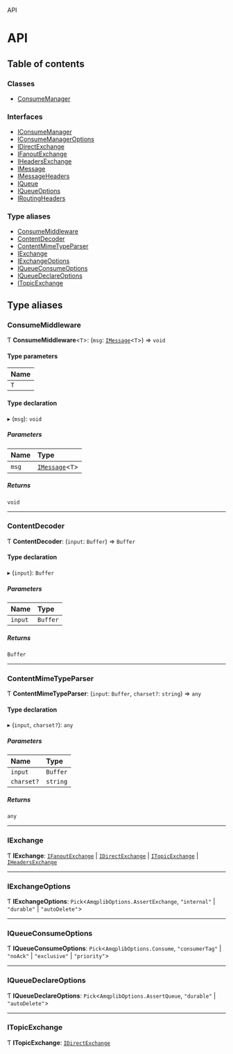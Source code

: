 API

# API

## Table of contents

### Classes

- [ConsumeManager](classes/ConsumeManager.md)

### Interfaces

- [IConsumeManager](interfaces/IConsumeManager.md)
- [IConsumeManagerOptions](interfaces/IConsumeManagerOptions.md)
- [IDirectExchange](interfaces/IDirectExchange.md)
- [IFanoutExchange](interfaces/IFanoutExchange.md)
- [IHeadersExchange](interfaces/IHeadersExchange.md)
- [IMessage](interfaces/IMessage.md)
- [IMessageHeaders](interfaces/IMessageHeaders.md)
- [IQueue](interfaces/IQueue.md)
- [IQueueOptions](interfaces/IQueueOptions.md)
- [IRoutingHeaders](interfaces/IRoutingHeaders.md)

### Type aliases

- [ConsumeMiddleware](api.md#consumemiddleware)
- [ContentDecoder](api.md#contentdecoder)
- [ContentMimeTypeParser](api.md#contentmimetypeparser)
- [IExchange](api.md#iexchange)
- [IExchangeOptions](api.md#iexchangeoptions)
- [IQueueConsumeOptions](api.md#iqueueconsumeoptions)
- [IQueueDeclareOptions](api.md#iqueuedeclareoptions)
- [ITopicExchange](api.md#itopicexchange)

## Type aliases

### ConsumeMiddleware

Ƭ **ConsumeMiddleware**<`T`\>: (`msg`: [`IMessage`](interfaces/IMessage.md)<`T`\>) => `void`

#### Type parameters

| Name |
| :------ |
| `T` |

#### Type declaration

▸ (`msg`): `void`

##### Parameters

| Name | Type |
| :------ | :------ |
| `msg` | [`IMessage`](interfaces/IMessage.md)<`T`\> |

##### Returns

`void`

___

### ContentDecoder

Ƭ **ContentDecoder**: (`input`: `Buffer`) => `Buffer`

#### Type declaration

▸ (`input`): `Buffer`

##### Parameters

| Name | Type |
| :------ | :------ |
| `input` | `Buffer` |

##### Returns

`Buffer`

___

### ContentMimeTypeParser

Ƭ **ContentMimeTypeParser**: (`input`: `Buffer`, `charset?`: `string`) => `any`

#### Type declaration

▸ (`input`, `charset?`): `any`

##### Parameters

| Name | Type |
| :------ | :------ |
| `input` | `Buffer` |
| `charset?` | `string` |

##### Returns

`any`

___

### IExchange

Ƭ **IExchange**: [`IFanoutExchange`](interfaces/IFanoutExchange.md) \| [`IDirectExchange`](interfaces/IDirectExchange.md) \| [`ITopicExchange`](api.md#itopicexchange) \| [`IHeadersExchange`](interfaces/IHeadersExchange.md)

___

### IExchangeOptions

Ƭ **IExchangeOptions**: `Pick`<`AmqplibOptions.AssertExchange`, ``"internal"`` \| ``"durable"`` \| ``"autoDelete"``\>

___

### IQueueConsumeOptions

Ƭ **IQueueConsumeOptions**: `Pick`<`AmqplibOptions.Consume`, ``"consumerTag"`` \| ``"noAck"`` \| ``"exclusive"`` \| ``"priority"``\>

___

### IQueueDeclareOptions

Ƭ **IQueueDeclareOptions**: `Pick`<`AmqplibOptions.AssertQueue`, ``"durable"`` \| ``"autoDelete"``\>

___

### ITopicExchange

Ƭ **ITopicExchange**: [`IDirectExchange`](interfaces/IDirectExchange.md)
